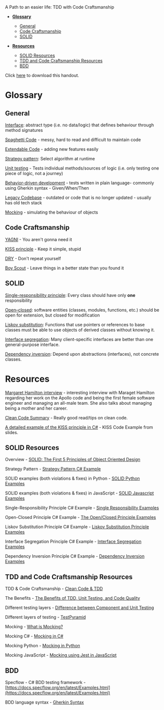 A Path to an easier life: TDD with Code Craftsmanship


- [**Glossary**](#glossary)
  - [General](#general)
  - [Code Craftsmanship](#code-craftsmanship)
  - [SOLID](#solid)

- [**Resources**](#resources)
  - [SOLID Resources](#solid-resources)
  - [TDD and Code Craftsmanship Resources](#tdd-and-code-craftsmanship-resources)
  - [BDD](#bdd)


Click [here](https://github.com/Dojo-Engineering/dojo-showcode-2021/raw/main/Dojo%20Handout.pdf) to download this handout.

# **Glossary**

## General

[Interface](https://en.wikipedia.org/wiki/Interface_(computing)): abstract type (i.e. no data/logic) that defines behaviour through method signatures

[Spaghetti Code](https://en.wikipedia.org/wiki/Spaghetti_code) - messy, hard to read and difficult to maintain code

[Extendable Code](https://en.wikipedia.org/wiki/Extensibility) - adding new features easily

[Strategy pattern](https://en.wikipedia.org/wiki/Strategy_pattern): Select algorithm at runtime

[Unit testing](https://en.wikipedia.org/wiki/Unit_testing) - Tests individual methods/sources of logic (i.e. only testing one piece of logic, not a journey)

[Behavior-driven development](https://en.wikipedia.org/wiki/Behavior-driven_development) - tests written in plain language- commonly using Gherkin syntax - Given/When/Then

[Legacy Codebase](https://en.wikipedia.org/wiki/Legacy_system) - outdated or code that is no longer updated - usually has old tech stack

[Mocking](https://en.wikipedia.org/wiki/Mock_object) - simulating the behaviour of objects

## Code Craftsmanship

[YAGNI](https://en.wikipedia.org/wiki/You_aren%27t_gonna_need_it) - You aren&#39;t gonna need it

[KISS principle](https://en.wikipedia.org/wiki/KISS_principle) - Keep it simple, stupid

[DRY](https://en.wikipedia.org/wiki/Don%27t_repeat_yourself) - Don&#39;t repeat yourself

[Boy Scout](https://martinfowler.com/bliki/OpportunisticRefactoring.html) - Leave things in a better state than you found it

## SOLID

[Single-responsibility principle](https://en.wikipedia.org/wiki/Single-responsibility_principle): Every class should have only **one** responsibility

[Open–closed](https://en.wikipedia.org/wiki/Open%E2%80%93closed_principle): software entities (classes, modules, functions, etc.) should be open for extension, but closed for modification

[Liskov substitution](https://en.wikipedia.org/wiki/Liskov_substitution_principle): Functions that use pointers or references to base classes must be able to use objects of derived classes without knowing it.

[Interface segregation](https://en.wikipedia.org/wiki/Interface_segregation_principle): Many client-specific interfaces are better than one general-purpose interface.

[Dependency inversion](https://en.wikipedia.org/wiki/Dependency_inversion_principle): Depend upon abstractions (interfaces), not concrete classes.  

# 
# **Resources**

[Margaret Hamilton interview](https://www.theguardian.com/technology/2019/jul/13/margaret-hamilton-computer-scientist-interview-software-apollo-missions-1969-moon-landing-nasa-women) - interesting interview with Maraget Hamilton regarding her work on the Apollo code and being the first female software engineer and managing an all-male team. She also talks about managing being a mother and her career.

[Clean Code Summary](https://gist.github.com/wojteklu/73c6914cc446146b8b533c0988cf8d29) - Really good read/tips on clean code.

[A detailed example of the KISS principle in C#](https://www.davidomid.com/a-detailed-example-of-the-kiss-principle-in-csharp) - KISS Code Example from slides.

## SOLID Resources

Overview - [SOLID: The First 5 Principles of Object Oriented Design](https://www.digitalocean.com/community/conceptual_articles/s-o-l-i-d-the-first-five-principles-of-object-oriented-design)

Strategy Pattern - [Strategy Pattern C# Example](https://www.c-sharpcorner.com/UploadFile/shinuraj587/strategy-pattern-in-net/)

SOLID examples (both violations &amp; fixes) in Python - [SOLID Python Examples](https://gist.github.com/dmmeteo/f630fa04c7a79d3c132b9e9e5d037bfd)

SOLID examples (both violations &amp; fixes) in JavaScript - [SOLID Javascript Examples](https://dev.to/denisveleaev/5-solid-principles-with-javascript-how-to-make-your-code-solid-1kl5)

Single-Responsibility Principle C# Example - [Single Responsibility Examples](https://dzone.com/articles/solid-principles-by-examples-single-responsability)

Open-Closed Principle C# Example - [The Open/Closed Principle Examples](https://stackify.com/solid-design-open-closed-principle/)

Liskov Substitution Principle C# Example - [Liskov Substitution Principle Examples](https://dzone.com/articles/solid-principles-by-examples-liskov-substitution-p)

Interface Segregation Principle C# Example - [Interface Segregation Examples](https://dzone.com/articles/solid-principles-by-example-interface-segregation)

Dependency Inversion Principle C# Example - [Dependency Inversion Examples](https://dzone.com/articles/solid-principles-by-example-dependency-inversion)

## TDD and Code Craftsmanship Resources

TDD &amp; Code Craftsmanship - [Clean Code &amp; TDD](https://cleancoders.com/episode/clean-code-episode-6-p1)

The Benefits - [The Benefits of TDD, Unit Testing, and Code Quality](https://dzone.com/articles/the-benefits-of-tdd-unit-testing-and-code-quality)

Different testing layers - [Difference between Component and Unit Testing](https://www.geeksforgeeks.org/difference-between-component-and-unit-testing/)

Different layers of testing - [TestPyramid](https://martinfowler.com/bliki/TestPyramid.html)

Mocking - [What is Mocking?](https://stackoverflow.com/questions/2665812/what-is-mocking)

Mocking C# - [Mocking in C#](https://www.c-sharpcorner.com/UploadFile/dacca2/fundamental-of-unit-testing-understand-mock-object-in-unit/)

Mocking Python - [Mocking in Python](https://realpython.com/python-mock-library/)

Mocking JavaScript - [Mocking using Jest in JavaScript](https://jestjs.io/docs/mock-functions)

## BDD

Specflow - C# BDD testing framework - [https://docs.specflow.org/en/latest/Examples.html](https://docs.specflow.org/en/latest/Examples.html)

BDD language syntax - [Gherkin Syntax](https://cucumber.io/docs/gherkin/)
